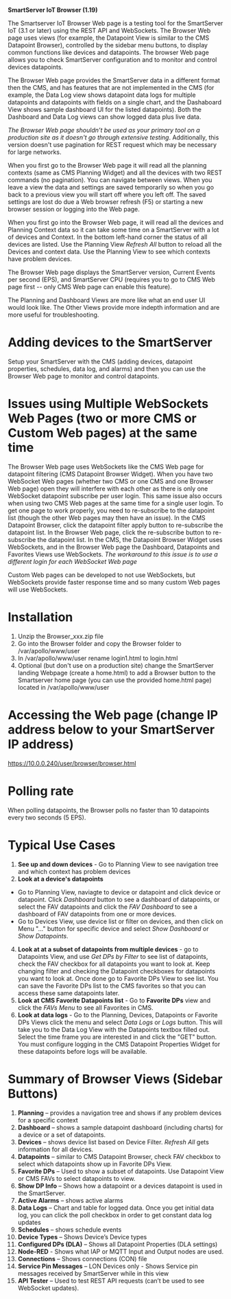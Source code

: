 
**SmartServer IoT Browser (1.19)**

The Smartserver IoT Browser Web page is a testing tool for the SmartServer IoT (3.1 or later) using the REST API and WebSockets. The Browser Web page uses views (for example, the Datapoint View is similar to the CMS Datapoint Browser), controlled by the sidebar menu buttons, to display common functions like devices and datapoints.  The browser Web page allows you to check SmartServer configuration and to monitor and control devices datapoints.

The Browser Web page provides the SmartServer data in a different format then the CMS, and has features that are not implemented in the CMS (for example, the Data Log view shows datapoint data logs for multiple datapoints and datapoints with fields on a single chart, and the Dashaboard View shows sample dashboard UI for the listed datapoints). Both the Dashboard and Data Log views can show logged data plus live data.

*The Browser Web page shouldn’t be used as your primary tool on a production site as it doesn't go through extensive testing*.  Additionally, this version doesn't use pagination for REST request which may be necessary for large networks. 

When you first go to the Browser Web page it will read all the planning contexts (same as CMS Planning Widget) and all the devices with two REST commands (no pagination). You can navigate between views.  When you leave a view the data and settings are saved  temporarily so when you go back to a previous view you will start off where you left off.  The saved settings are lost do due a Web browser refresh (F5) or starting a new browser session or logging into the Web page.

When you first go into the Browser Web page, it will read all the devices and Planning Context data so it can take some time on a SmartServer with a lot of devices and Context. In the bottom left-hand corner the status of all devices are listed.  Use the Planning View *Refresh All* button to reload all the Devices and context data. Use the Planning View to see which contexts have problem devices.

The Browser Web page displays the SmartServer version, Current Events per second (EPS), and SmartServer CPU (requires you to go to CMS Web page first -- only CMS Web page can enable this feature).

The Planning and Dashboard Views are more like what an end user UI would look like. The Other Views provide more indepth information and are more useful for troubleshooting.

# Adding devices to the SmartServer
Setup your SmartServer with the CMS (adding devices, datapoint properties, schedules, data log, and alarms) and then you can use the Browser Web page to monitor and control datapoints.

# Issues using Multiple WebSockets Web Pages (two or more CMS or Custom Web pages) at the same time
The Browser Web page uses WebSockets like the CMS Web page for datapoint filtering (CMS Datapoint Browser Widget). When you have two WebSocket Web pages (whether two CMS or one CMS and one Browser Web page) open they will interfere with each other as there is only one WebSocket datapoint subscribe per user login.  This same issue also occurs when using two CMS Web pages at the same time for a single user login. To get one page to work properly, you need to re-subscribe to the datapoint list (though the other Web pages may then have an issue). In the CMS Datapoint Browser, click the datapoint filter apply button to re-subscribe the datapoint list. In the Browser Web page, click the re-subscribe button to re-subscribe the datapoint list.  In the CMS, the Datapoint Browser Widget uses WebSockets, and in the Browser Web page the Dashboard, Datapoints and Favorites Views use WebSockets. *The workaround to this issue is to use a different login for each WebSocket Web page*

Custom Web pages can be developed to not use WebSockets, but WebSockets provide faster response time and so many custom Web pages will use WebSockets.

# Installation
1. Unzip the Browser_xxx.zip file 
2. Go into the Browser folder and copy the Browser folder to 
/var/apollo/www/user
3. In /var/apollo/www/user rename login1.html to login.html
4.  Optional (but don't use on a production site) change the SmartServer landing Webpage (create a home.html) to add a Browser button to the Smartserver home page (you can use the provided home.html page) located in 
/var/apollo/www/user

# Accessing the Web page (change IP address below to your SmartServer IP address)
https://10.0.0.240/user/browser/browser.html

# Polling rate
When polling datapoints, the Browser polls no faster than 10 datapoints every two seconds (5 EPS).

# Typical Use Cases
1. **See up and down devices** - Go to Planning View to see navigation tree and which context has problem devices
2. **Look at a device's datapoints** 
  - Go to Planning View, naviagte to device or datapoint and click device or datapoint. Click *Dashboard* button to see a dashboard of datapoints, or select the FAV datapoints and click the *FAV Dashboard* to see a dashboard of FAV datapoints from one or more devices.
  - Go to Devices View, use device list or filter on devices, and then click on Menu "..." button for specific device and select *Show Dashboard* or *Show Datapoints*.
4. **Look at at a subset of datapoints from multiple devices** - go to Datapoints View, and use *Get DPs by Filter* to see list of datapoints, check the FAV checkbox for all datapoints you want to look at. Keep changing filter and checking the Datapoint checkboxes for datapoints you want to look at.  Once done go to Favorite DPs View to see list. You can save the Favorite DPs list to the CMS favorites so that you can access these same datapoints later. 
5. **Look at CMS Favorite Datapoints list** - Go to **Favorite DPs** view and click the *FAVs Menu* to see all Favorites in CMS.
6. **Look at data logs** - Go to the Planning, Devices, Datapoints or Favorite DPs Views click the menu and select *Data Logs* or *Logs* button. This will take you to the Data Log View with the Datapoints textbox filled out. Select the time frame you are interested in and click the "GET" button. You must configure logging in the CMS Datapoint Properties Widget for these datapoints before logs will be available.

# Summary of Browser Views (Sidebar Buttons)
1.	**Planning** – provides a navigation tree and shows if any problem devices for a specific context
2.	**Dashboard** – shows a sample datapoint dashboard (including charts) for a device or a set of datapoints. 
3.	**Devices** – shows device list based on Device Filter. *Refresh All* gets information for all devices. 
4.	**Datapoints** – similar to CMS Datapoint Browser, check FAV checkbox to select which datapoints show up in Favorite DPs View. 
5.	**Favorite DPs** – Used to show a subset of datapoints. Use Datapoint View or CMS FAVs to select datapoints to view. 
6.	**Show DP Info** – Shows how a datapoint or a devices datapoint is used in the SmartServer.
7.	**Active Alarms** – shows active alarms
8.	**Data Logs** – Chart and table for logged data. Once you get initial data log, you can click the poll checkbox in order to get constant data log updates 
9.	**Schedules** – shows schedule events
10.	**Device Types** – Shows Device’s Device types
11.	**Configured DPs (DLA)** – Shows all Datapoint Properties (DLA settings)
12.	**Node-RED** - Shows what IAP or MQTT Input and Output nodes are used.
13.	**Connections** – Shows connections (CON) file
14.	**Service Pin Messages** – LON Devices only - Shows Service pin messages received by SmartServer while in this view
15.	**API Tester** – Used to test REST API requests (can’t be used to see WebSocket updates). 



